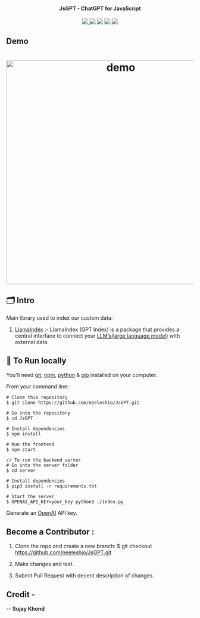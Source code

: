 </h1>
<h4 align="center">JsGPT - ChatGPT for JavaScript</h4>
<div align="center">
  <a href="https://jsgpt.vercel.app"><img src="https://img.shields.io/badge/host-vercel-success">
  <a href="https://github.com/neeleshio/JsGPT/tree/master/server"><img src="https://img.shields.io/badge/flask-server-blueviolet"><a/>
  <img src="https://img.shields.io/badge/contributions-welcome-orange.svg">
  <img src="https://img.shields.io/badge/license-MIT-blue.svg">
  <img src="https://visitor-badge.laobi.icu/badge?page_id=JsGPT-badge">
</div>

## Demo

<h1 align="center">
  <img src="https://user-images.githubusercontent.com/56342160/237042867-ce01ce6a-4414-4f9c-bace-0849f3516010.gif" alt="demo" width="600">
</h1>
    
## 🗂️ Intro
    
Main library used to index our custom data:
1. [LlamaIndex](https://gpt-index.readthedocs.io/en/latest/) :- LlamaIndex (GPT Index) is a package that provides a central interface to connect your [LLM’s(large language model)](https://en.wikipedia.org/wiki/Large_language_model) with external data.

## 🚀 To Run locally

You'll need [git](https://git-scm.com), [npm](http://npmjs.com), [python](https://www.python.org/downloads/) & [pip](https://pypi.org/project/pip/) installed on your computer.

From your command line:

```
# Clone this repository
$ git clone https://github.com/neeleshio/JsGPT.git

# Go into the repository
$ cd JsGPT

# Install dependencies
$ npm install

# Run the frontend
$ npm start
    
// To run the backend server
# Go into the server folder
$ cd server
    
# Install dependencies
$ pip3 install -r requirements.txt
    
# Start the server
$ OPENAI_API_KEY=your_key python3 ./index.py
```
    
    
Generate an [OpenAI](https://platform.openai.com/account/api-keys) API key.
    

## Become a Contributor :

1. Clone the repo and create a new branch: $ git checkout https://github.com/neeleshio/JsGPT.git

2. Make changes and test.

3. Submit Pull Request with decent description of changes.

## Credit - 
  --      **Sujay Khond**
